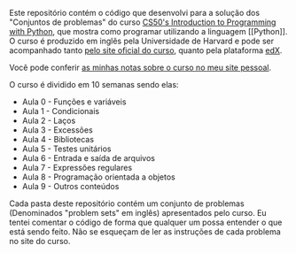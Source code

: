Este repositório contém o código que desenvolvi para a solução dos "Conjuntos de problemas" do curso [CS50's Introduction to Programming with Python](https://cs50.harvard.edu/python/2022/), que mostra como programar utilizando a linguagem [[Python]]. O curso é produzido em inglês pela Universidade de Harvard e pode ser acompanhado tanto [pelo site oficial do curso](https://cs50.harvard.edu/python/2022/), quanto pela plataforma [edX](https://www.edx.org/). 

Você pode conferir [as minhas notas sobre o curso no meu site pessoal](https://publish.obsidian.md/rafaelalvesitm/Cursos/CS50p+Introduction+to+programming+with+Python/CS50p+Introduction+to+programming+with+Python).

O curso é dividido em 10 semanas sendo elas:

- Aula 0 - Funções e variáveis
- Aula 1 - Condicionais
- Aula 2 - Laços
- Aula 3 - Excessões
- Aula 4 - Bibliotecas
- Aula 5 - Testes unitários 
- Aula 6 - Entrada e saída de arquivos
- Aula 7 - Expressões regulares
- Aula 8 - Programação orientada a objetos
- Aula 9 - Outros conteúdos

Cada pasta deste repositório contém um conjunto de problemas (Denominados "problem sets" em inglês) apresentados pelo curso. 
Eu tentei comentar o código de forma que qualquer um possa entender o que está sendo feito.
Não se esqueçam de ler as instruções de cada problema no site do curso. 